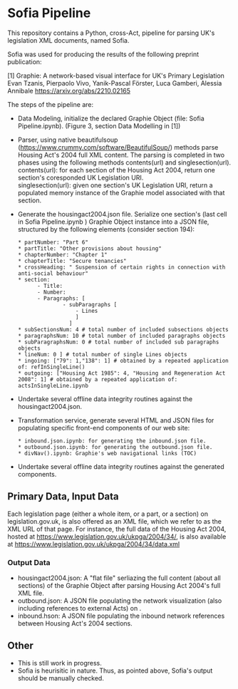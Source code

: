 # Sofia Pipeline

This repository contains a Python, cross-Act, pipeline for parsing UK's legislation XML documents, named Sofia.

Sofia was used for producing the results of the following preprint publication:

[1] Graphie: A network-based visual interface for UK's Primary Legislation
    Evan Tzanis, Pierpaolo Vivo, Yanik-Pascal Förster, Luca Gamberi, Alessia Annibale
    https://arxiv.org/abs/2210.02165

The steps of the pipeline are:

- Data Modeling, initialize the declared Graphie Object (file: Sofia Pipeline.ipynb). (Figure 3, section Data Modelling in [1])

- Parser, using native beautifulsoup (https://www.crummy.com/software/BeautifulSoup/) methods parse Housing Act's 2004 full XML content. The parsing is completed in two phases using the following methods contents(url) and singlesection(url).
         contents(url): for each section of the Housing Act 2004, return one section's coresponded UK Legislation URI.  
         singlesection(url): given one section's UK Legislation URI, return a populated memory instance of the Graphie model associated with that section.
        
- Generate the housingact2004.json file. Serialize one section's (last cell in Sofia Pipeline.ipynb ) Graphie Object instance into a JSON file, structured by the following elements (consider section 194):  
      
      * partNumber: "Part 6"
      * partTitle: "Other provisions about housing"
      * chapterNumber: "Chapter 1"
      * chapterTitle: "Secure tenancies"
      * crossHeading: " Suspension of certain rights in connection with anti-social behaviour"
      * section: 
            - Title:
            - Number: 
            - Paragraphs: [
                    - subParagraphs [
                        - Lines
                        ]
                      ]                    
      * subSectionsNum: 4 # total number of included subsections objects
      * paragraphsNum: 10 # total number of included paragraphs objects
      * subParagraphsNum: 0 # total number of included sub paragraphs objects
      * lineNum: 0 ] # total number of single Lines objects
      * ingoing: ["79": 1,"138": 1] # obtained by a repeated application of: refInSingleLine()   
      * outgoing: ["Housing Act 1985": 4, "Housing and Regeneration Act 2008": 1] # obtained by a repeated application of: actsInSingleLine.ipynb
   
   
- Undertake several offline data integrity routines against the housingact2004.json. 
- Transformation service, generate several HTML and JSON files for populating specific front-end components of our web site:
      
      * inbound.json.ipynb: for generating the inbound.json file. 
      * outbound.json.ipynb: for generating the outbound.json file. 
      * divNav().ipynb: Graphie's web navigational links (TOC)
      
- Undertake several offline data integrity routines against the generated components. 

## Primary Data, Input Data 

Each legislation page (either a whole item, or a part, or a section) on legislation.gov.uk, is also offered as an XML file, which we refer to as the XML URL of that page. For instance, the full data of the Housing Act 2004, hosted at https://www.legislation.gov.uk/ukpga/2004/34/, is also available at https://www.legislation.gov.uk/ukpga/2004/34/data.xml

### Output Data

* housingact2004.json: A "flat file" serliazing the full content (about all sections) of the Graphie Object after parsing Housing Act 2004's full XML file. 
* outbound.json: A JSON file populating the network visualization (also including references to external Acts) on . 
* inbound.hson: A JSON file populating the inbound network references between Housing Act's 2004 sections.   

## Other

- This is still work in progress. 
- Sofia is heurisitic in nature. Thus, as pointed above, Sofia's output should be manually checked.





